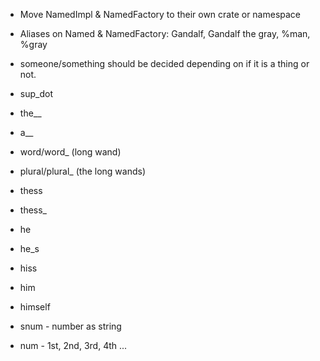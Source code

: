* Move NamedImpl & NamedFactory to their own crate or namespace
* Aliases on Named & NamedFactory: Gandalf, Gandalf the gray, %man, %gray
* someone/something should be decided depending on if it is a thing or not.

* sup_dot
* the__
* a__
* word/word_ (long wand)
* plural/plural_ (the long wands)
* thess
* thess_
* he
* he_s
* hiss
* him
* himself
* snum - number as string
* num - 1st, 2nd, 3rd, 4th ...
